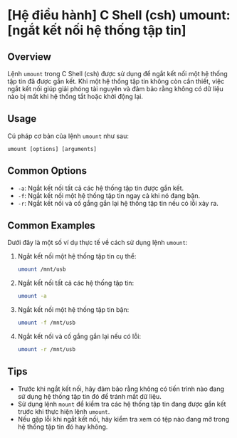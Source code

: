 # [Hệ điều hành] C Shell (csh) umount: [ngắt kết nối hệ thống tập tin]

## Overview
Lệnh `umount` trong C Shell (csh) được sử dụng để ngắt kết nối một hệ thống tập tin đã được gắn kết. Khi một hệ thống tập tin không còn cần thiết, việc ngắt kết nối giúp giải phóng tài nguyên và đảm bảo rằng không có dữ liệu nào bị mất khi hệ thống tắt hoặc khởi động lại.

## Usage
Cú pháp cơ bản của lệnh `umount` như sau:
```
umount [options] [arguments]
```

## Common Options
- `-a`: Ngắt kết nối tất cả các hệ thống tập tin được gắn kết.
- `-f`: Ngắt kết nối một hệ thống tập tin ngay cả khi nó đang bận.
- `-r`: Ngắt kết nối và cố gắng gắn lại hệ thống tập tin nếu có lỗi xảy ra.

## Common Examples
Dưới đây là một số ví dụ thực tế về cách sử dụng lệnh `umount`:

1. Ngắt kết nối một hệ thống tập tin cụ thể:
   ```bash
   umount /mnt/usb
   ```

2. Ngắt kết nối tất cả các hệ thống tập tin:
   ```bash
   umount -a
   ```

3. Ngắt kết nối một hệ thống tập tin bận:
   ```bash
   umount -f /mnt/usb
   ```

4. Ngắt kết nối và cố gắng gắn lại nếu có lỗi:
   ```bash
   umount -r /mnt/usb
   ```

## Tips
- Trước khi ngắt kết nối, hãy đảm bảo rằng không có tiến trình nào đang sử dụng hệ thống tập tin đó để tránh mất dữ liệu.
- Sử dụng lệnh `mount` để kiểm tra các hệ thống tập tin đang được gắn kết trước khi thực hiện lệnh `umount`.
- Nếu gặp lỗi khi ngắt kết nối, hãy kiểm tra xem có tệp nào đang mở trong hệ thống tập tin đó hay không.
